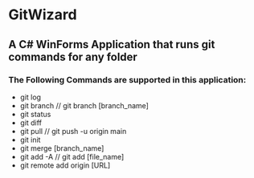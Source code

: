# GitWizard
## A C# WinForms Application that runs git commands for any folder
### The Following Commands are supported in this application:
- git log
- git branch // git branch [branch_name]
- git status
- git diff
- git pull // git push -u origin main
- git init
- git merge [branch_name]
- git add -A // git add [file_name]
- git remote add origin [URL]
